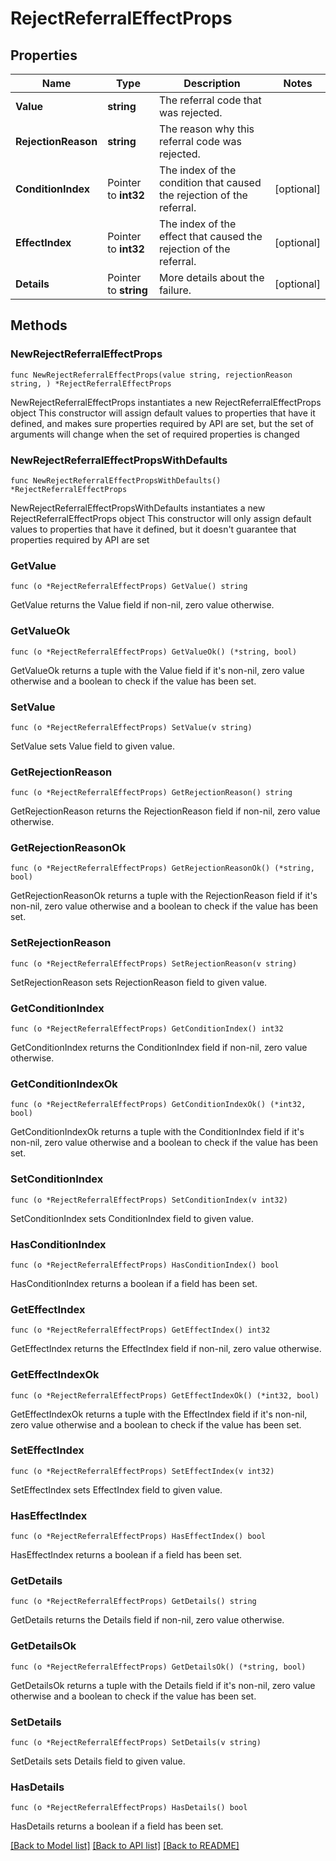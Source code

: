 # RejectReferralEffectProps

## Properties

Name | Type | Description | Notes
------------ | ------------- | ------------- | -------------
**Value** | **string** | The referral code that was rejected. | 
**RejectionReason** | **string** | The reason why this referral code was rejected. | 
**ConditionIndex** | Pointer to **int32** | The index of the condition that caused the rejection of the referral. | [optional] 
**EffectIndex** | Pointer to **int32** | The index of the effect that caused the rejection of the referral. | [optional] 
**Details** | Pointer to **string** | More details about the failure. | [optional] 

## Methods

### NewRejectReferralEffectProps

`func NewRejectReferralEffectProps(value string, rejectionReason string, ) *RejectReferralEffectProps`

NewRejectReferralEffectProps instantiates a new RejectReferralEffectProps object
This constructor will assign default values to properties that have it defined,
and makes sure properties required by API are set, but the set of arguments
will change when the set of required properties is changed

### NewRejectReferralEffectPropsWithDefaults

`func NewRejectReferralEffectPropsWithDefaults() *RejectReferralEffectProps`

NewRejectReferralEffectPropsWithDefaults instantiates a new RejectReferralEffectProps object
This constructor will only assign default values to properties that have it defined,
but it doesn't guarantee that properties required by API are set

### GetValue

`func (o *RejectReferralEffectProps) GetValue() string`

GetValue returns the Value field if non-nil, zero value otherwise.

### GetValueOk

`func (o *RejectReferralEffectProps) GetValueOk() (*string, bool)`

GetValueOk returns a tuple with the Value field if it's non-nil, zero value otherwise
and a boolean to check if the value has been set.

### SetValue

`func (o *RejectReferralEffectProps) SetValue(v string)`

SetValue sets Value field to given value.


### GetRejectionReason

`func (o *RejectReferralEffectProps) GetRejectionReason() string`

GetRejectionReason returns the RejectionReason field if non-nil, zero value otherwise.

### GetRejectionReasonOk

`func (o *RejectReferralEffectProps) GetRejectionReasonOk() (*string, bool)`

GetRejectionReasonOk returns a tuple with the RejectionReason field if it's non-nil, zero value otherwise
and a boolean to check if the value has been set.

### SetRejectionReason

`func (o *RejectReferralEffectProps) SetRejectionReason(v string)`

SetRejectionReason sets RejectionReason field to given value.


### GetConditionIndex

`func (o *RejectReferralEffectProps) GetConditionIndex() int32`

GetConditionIndex returns the ConditionIndex field if non-nil, zero value otherwise.

### GetConditionIndexOk

`func (o *RejectReferralEffectProps) GetConditionIndexOk() (*int32, bool)`

GetConditionIndexOk returns a tuple with the ConditionIndex field if it's non-nil, zero value otherwise
and a boolean to check if the value has been set.

### SetConditionIndex

`func (o *RejectReferralEffectProps) SetConditionIndex(v int32)`

SetConditionIndex sets ConditionIndex field to given value.

### HasConditionIndex

`func (o *RejectReferralEffectProps) HasConditionIndex() bool`

HasConditionIndex returns a boolean if a field has been set.

### GetEffectIndex

`func (o *RejectReferralEffectProps) GetEffectIndex() int32`

GetEffectIndex returns the EffectIndex field if non-nil, zero value otherwise.

### GetEffectIndexOk

`func (o *RejectReferralEffectProps) GetEffectIndexOk() (*int32, bool)`

GetEffectIndexOk returns a tuple with the EffectIndex field if it's non-nil, zero value otherwise
and a boolean to check if the value has been set.

### SetEffectIndex

`func (o *RejectReferralEffectProps) SetEffectIndex(v int32)`

SetEffectIndex sets EffectIndex field to given value.

### HasEffectIndex

`func (o *RejectReferralEffectProps) HasEffectIndex() bool`

HasEffectIndex returns a boolean if a field has been set.

### GetDetails

`func (o *RejectReferralEffectProps) GetDetails() string`

GetDetails returns the Details field if non-nil, zero value otherwise.

### GetDetailsOk

`func (o *RejectReferralEffectProps) GetDetailsOk() (*string, bool)`

GetDetailsOk returns a tuple with the Details field if it's non-nil, zero value otherwise
and a boolean to check if the value has been set.

### SetDetails

`func (o *RejectReferralEffectProps) SetDetails(v string)`

SetDetails sets Details field to given value.

### HasDetails

`func (o *RejectReferralEffectProps) HasDetails() bool`

HasDetails returns a boolean if a field has been set.


[[Back to Model list]](../README.md#documentation-for-models) [[Back to API list]](../README.md#documentation-for-api-endpoints) [[Back to README]](../README.md)


